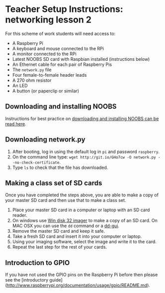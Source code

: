 # Teacher Setup Instructions: networking lesson 2

For this scheme of work students will need access to:

- A Raspberry Pi
- A keyboard and mouse connected to the RPi
- A monitor connected to the RPi
- Latest NOOBS SD card with Raspbian installed (instructions below)
- An Ethernet cable for each pair of Raspberry Pis
- The `network.py` file
- Four female-to-female header leads
- A 270 ohm resistor
- An LED
- A button (or paperclip or similar)

## Downloading and installing NOOBS

Instructions for best practice on [downloading and installing NOOBS can be read here](http://www.raspberrypi.org/documentation/installation/noobs.md).

## Downloading network.py

1. After booting, log in using the default log in `pi` and password `raspberry`.
1. On the command line type: `wget http://git.io/GHo7cw -O network.py --no-check-certificate`.
1. Type `ls` to check that the file has downloaded.

## Making a class set of SD cards

Once you have completed the steps above, you are able to make a copy of your master SD card and then use that to make a class set.

1. Place your master SD card in a computer or laptop with an SD card reader.
1. On windows use [Win disk 32 imager](http://sourceforge.net/projects/win32diskimager/) to make a copy of an SD card. On MAC OSX you can use the `dd` command or a [dd-gui](http://www.gingerbeardman.com/dd-gui/).
1. Remove the master SD card and keep it safe.
1. Take a fresh SD card and insert it into your computer or laptop.
1. Using your imaging software, select the image and write it to the card.
1. Repeat the last step for the rest of your cards.

## Introduction to GPIO

If you have not used the GPIO pins on the Raspberry Pi before then please see the [introductory guide] (http://www.raspberrypi.org/documentation/usage/gpio/README.md).
